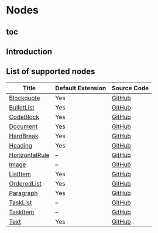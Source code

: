 # Nodes

## toc

## Introduction

## List of supported nodes
| Title                                        | Default Extension | Source Code                                                                                       |
| -------------------------------------------- | ----------------- | ------------------------------------------------------------------------------------------------- |
| [Blockquote](/api/nodes/blockquote)          | Yes               | [GitHub](https://github.com/ueberdosis/tiptap-next/blob/main/packages/extension-blockquote/)      |
| [BulletList](/api/nodes/bullet-list)         | Yes               | [GitHub](https://github.com/ueberdosis/tiptap-next/blob/main/packages/extension-bullet-list/)     |
| [CodeBlock](/api/nodes/code-block)           | Yes               | [GitHub](https://github.com/ueberdosis/tiptap-next/blob/main/packages/extension-code-block/)      |
| [Document](/api/nodes/document)              | Yes               | [GitHub](https://github.com/ueberdosis/tiptap-next/blob/main/packages/extension-document/)        |
| [HardBreak](/api/nodes/hard-break)           | Yes               | [GitHub](https://github.com/ueberdosis/tiptap-next/blob/main/packages/extension-hard-break/)      |
| [Heading](/api/nodes/heading)                | Yes               | [GitHub](https://github.com/ueberdosis/tiptap-next/blob/main/packages/extension-heading/)         |
| [HorizontalRule](/api/nodes/horizontal-rule) | –                 | [GitHub](https://github.com/ueberdosis/tiptap-next/blob/main/packages/extension-horizontal-rule/) |
| [Image](/api/nodes/image)                    | –                 | [GitHub](https://github.com/ueberdosis/tiptap-next/blob/main/packages/extension-image/)           |
| [ListItem](/api/nodes/list-item)             | Yes               | [GitHub](https://github.com/ueberdosis/tiptap-next/blob/main/packages/extension-list-item/)       |
| [OrderedList](/api/nodes/ordered-list)       | Yes               | [GitHub](https://github.com/ueberdosis/tiptap-next/blob/main/packages/extension-ordered-list/)    |
| [Paragraph](/api/nodes/paragraph)            | Yes               | [GitHub](https://github.com/ueberdosis/tiptap-next/blob/main/packages/extension-paragraph/)       |
| [TaskList](/api/nodes/task-list)             | –                 | [GitHub](https://github.com/ueberdosis/tiptap-next/blob/main/packages/extension-task-list/)       |
| [TaskItem](/api/nodes/task-item)             | –                 | [GitHub](https://github.com/ueberdosis/tiptap-next/blob/main/packages/extension-task-item/)       |
| [Text](/api/nodes/text)                      | Yes               | [GitHub](https://github.com/ueberdosis/tiptap-next/blob/main/packages/extension-text/)            |

